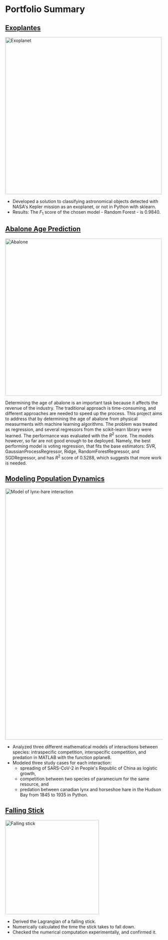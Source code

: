 # Portfolio Summary

## [Exoplantes](https://github.com/josifovskid/Applied-Machine-Learning/tree/main/Exoplanets)

<img width=500 alt="Exoplanet" src="https://github.com/josifovskid/Portfolio-Summary/blob/main/images/exoplanet.jpg"/>

- Developed a solution to classifying astronomical objects detected with NASA's Kepler mission as an exoplanet, or not in Python with sklearn.
- Results: The $F_1$ score of the chosen model - Random Forest - is 0.9840.

## [Abalone Age Prediction](https://github.com/josifovskid/Applied-Machine-Learning/tree/main/Abalone-Age-Prediction)

<img width=500 alt="Abalone" src="https://github.com/josifovskid/Portfolio-Summary/blob/main/images/abalone.jpg"/>

Determining the age of abalone is an important task because it affects the revenue of the industry. The traditional approach is time-consuming, and different approaches are needed to speed up the process. This project aims to address that by determining the age of abalone from physical measurments with machine learning algorithms. The problem was treated as regression, and several regressors from the scikit-learn library were learned. The performance was evaluated with the $R^{2}$ score. The models however, so far are not good enough to be deployed. Namely, the best performing model is voting regression, that fits the base estimators: SVR, GaussianProcessRegressor, Ridge, RandomForestRegressor, and SGDRegressor, and has $R^{2}$ score of 0.5288, which suggests that more work is needed.

## [Modeling Population Dynamics](https://github.com/josifovskid/Scientific-Computing/tree/main/Modeling-Population-Dynamics)

<img width=800 alt="Model of lynx-hare interaction" src="https://github.com/josifovskid/Portfolio-Summary/blob/main/images/lynx_hare_model.png"/>

- Analyzed three different mathematical models of interactions between species: intraspecific competition, interspecific competition, and predation in MATLAB with the function pplane8.
- Modeled three study cases for each interaction:
  - spreading of SARS-CoV-2 in People's Republic of China as logistic growth,
  - competition between two species of paramecium for the same resource, and
  - predation between canadian lynx and horseshoe hare in the Hudson Bay from 1845 to 1935 in Python.

## [Falling Stick](https://github.com/josifovskid/Computational-Physics/tree/main/Falling-Stick)

<img width=300 alt="Falling stick" src="https://github.com/josifovskid/Portfolio-Summary/blob/main/images/falling_stick.png"/>

- Derived the Lagrangian of a falling stick.
- Numerically calculated the time the stick takes to fall down.
- Checked the numerical computation experimentally, and confirmed it.
